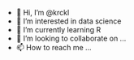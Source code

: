 - 👋 Hi, I’m @krckl
- 👀 I’m interested in data science
- 🌱 I’m currently learning R
- 💞️ I’m looking to collaborate on ...
- 📫 How to reach me ...

<!---
krckl/krckl is a ✨ special ✨ repository because its `README.md` (this file) appears on your GitHub profile.
You can click the Preview link to take a look at your changes.
--->
